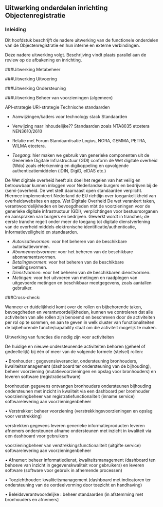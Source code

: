 ## Uitwerking onderdelen inrichting Objectenregistratie

### Inleiding

Dit hoofdstuk beschrijft de nadere uitwerking van de functionele onderdelen van de Objectenregistratie en hun interne en externe verbindingen. 

<p class='note'>
     Deze nadere uitwerking volgt. Beschrijving vindt plaats parallel aan de review op de afbakening en inrichting.
</p>
 
 <!-- Als commentaar even alle componenten opgenomen tbv volgende stap (door Marcel):
 
De laag **Metabeheer** bestaat uit de delen **Metagegevensbeheer** en **Inzicht in kwaliteit**. 

Het deel Metagegevensbeheer bevat de volgende clusters aan functionaliteiten:
- *Toegang*: voor het bewaken en loggen van de toegang van meta-beheerders tot de beheerdiensten.
- *Informatiemodel*: voor het beheren van het informatiemodel, de gegevensregels en de bijbehorende gegevens- en dienstencatalogi.

Het deel 'Inzicht in kwaliteit' bevat de volgende clusters aan functionaliteiten:
 - *Toegang*: voor het bewaken en loggen van de toegang van meta-beheerders tot de diensten.
 - *kwaliteitsindicatoren*: voor het beheren van de door bronhouders en afnemers en andere betrokkenen (zoals toezichthouder en  beleidsverantwoordelijke) overeengekomen kwaliteitsindicatoren en bijbehorende diensten
 - *Kwaliteitsmetingen:* Voor het bepalen van de waarden van de kwaliteitsindicatoren ten behoeve van monitoring van de algehele kwaliteit, bijvoorbeeld door middel van analyses

De laag **Uitvoering** bevat de functies voor het beheren van objectgegevens en voor het afnemen van objectgegevens

Op de Uitvoeringslaag onderkennen we de volgende clusters voor *beheer van objectgegevens*:
- *Toegang*: voor het bewaken en loggen van de toegang van bronhouders en hun gemachtigden tot de beheerdiensten.
- *Registratie*: voor het creëren en wijzigen van objectgegevens door bronhouders en hun gemachtigden.
- *Opslag*: voor het duurzaam beschikbaar houden van gegevens over objecten en objecteigenschappen.

Op de Uitvoeringslaag onderkennen we daarnaast de volgende clusters voor het *afnemen van objectgegevens* :
- *Afgeleide opslag*: voor het beschikbaar maken van gegevens afgestemd op de specifieke behoeften van het afnemen van objectgegevens door grote aantallen afnemers.
- *Afname gegevens*: voor het afnemen van objectgegevens op verschillende manieren, variërend van het raadplegen van enkelvoudige gegevens tot afnamen in 'bulk' voor bijvoorbeeld analysedoeleinden.
- *Notificatie*: voor het notificeren van afnemers van voor hen relevante gebeurtenissen (we gebruiken gebeurtenissen hier in brede zin, breder dan alleen gebeurtenissen die de objectgegevens betreffen)
- *Afname informatie*: voor het afnemen van generieke informatieproducten op verschillende manieren. Het visueel raadplegen van basisgegevens in context (viewer) is zo'n informatieproduct. Ook gecombineerde afname die een afgesproken generieke behoefte van afnemers invult kan zo'n informatieproduct zijn.
- *Terugmelding*: voor het in staat stellen van afnemers om bij gerede twijfel aan de juistheid van gegevens dit te melden.
- *Toegang*: voor het bewaken en loggen van de toegang van afnemers tot de afnamediensten. 


Op de laag **Ondersteuning** onderkennen we de volgende clusters voor de ondersteuning van bronhouders en afnemers en hun gemachtigden en leveranciers:
- *Toegang*: voor het bewaken en loggen van de toegang van bronhouders en afnemers tot de ondersteuningsdiensten.
- *Beheer toegang*: voor het beheren van autorisaties op gegevens en diensten door bronhouders en afnemers zelf en eventueel ook door de beheerder van de ICT-voorziening(en).
- *Beheer abonnementen*: voor het beheren van abonnementen op notificaties van gebeurtenissen door bronhouders en afnemers
- *Beheer betalingen*: voor het beheren van de betalingen van betaalde diensten door de gebruikers van die diensten, indien sprake is van betaalde diensten. Betalen kan op verschillende manieren worden ingericht, zoals vooraf, bij afname van de dienst of achteraf.
- *Beheer kwaliteitsdashboard*: voor het inzien van de waarden van kwaliteitsindicatoren per bronhouder of groep van bronhouders (algehele kwaliteit wordt gemeten in de laag Metabeheer, zie onderdeel Inzicht in Kwaliteit)
- *Beheer gegevenscatalogus*: voor het inzien van de beschikbare soorten objectgegevens, eigenschappen en relaties en de betekenis daarvan, evenals het uitvoeren van versiemanagement op de catalogus als er sprake is van nieuwe objectgegevens of gegevensregels (vanuit metagegegevensbeheer)
- *Dienstencatalogus:* voor het inzien van de beschikbare gegevensproducten en diensten voor het beheren en afnemen ervan, evenals voor het uitvoeren van versiemanagement op de dienstencatalogus als er sprake is van nieuwe diensten zoals gegevensdiensten (dataservices), informatiediensten (afname informatie) of abonnementsdiensten op notificaties 

De onderliggende laag **Voorzieningenbeheer** bevat de volgende clusters aan functionaliteiten:
 - *Toegang*: voor het bewaken en loggen van de toegang van voorzieningingenbeheerders.
 - *Autorisatievormen*: voor het beheren van de beschikbare autorisatievormen.
 - *Abonnementsvormen*: voor het beheren van de beschikbare abonnementsvormen.
 - *Betalingsvormen*: voor het beheren van de beschikbare betalingsvormen.
 - *Dienstvormen*: voor het beheren van de beschikbaren dienstvormen.
 - *Metingen*: voor het uitvoeren van metingen en raadplegen van uitgevoerde metingen en beschikbaar meetgegevens, zoals aantallen gebruiker.
 
 Als we alle clusters met functionaliteiten in één overzicht plaatsen, wordt het geheel minder overzichtelijk. Het kan mogelijk wel nuttig zijn zo'n overzicht als praatplaat-aan-de-wand te gaan gebruiken bij de beheerorganisatie(s) bijvoorbeeld in workshops die bij de gezamenlijke inrichting worden gehouden. 
 
 <figure id="alles in een plaat">
    <img src="media/alles-in-een-plaat.png" alt="alles in een plaat">
    <figcaption>Alle capability-clusters in een plaat</figcaption>
</figure>

-->

###Uitwerking Metabeheer

###Uitwerking Uitvoering

###Uitwerking Ondersteuning

###Uitwerking Beheer van voorzieningen (algemeen)

API-strategie
URI-strategie
Technische standaarden
-	Aanwijzingen/kaders voor technology stack
Standaarden
-	Verwijzing naar inhoudelijke?? Standaarden zoals NTA8035 etcetera NEN3610/2610
-	Relatie met Forum Standaardisatie Logius, NORA, GEMMA, PETRA, WILMA etcetera.


 - *Toegang*: hier maken we gebruik van generieke componenten uit de Generieke Digitale Infrastructuur (GDI) conform de Wet digitale overheid (Wdo) zoals eHerkenning en digikoppeling en opvolgende authenticatiemiddelen (iDIN, DigiD, eIDAS etc.) 
 
 De Wet digitale overheid heeft als doel het regelen van het veilig en betrouwbaar kunnen inloggen voor Nederlandse burgers en bedrijven bij de (semi-)overheid. De wet stelt daarnaast open standaarden verplicht. Hiermee implementeert Nederland de EU richtlijn over toegankelijkheid van overheidswebsites en apps.
Wet Digitale Overheid
De wet verankert taken, verantwoordelijkheden en bevoegdheden mbt de voorzieningen voor de generieke digitale infrastructuur (GDI), verplichtingen voor bestuursorganen en aanspraken van burgers en bedrijven. Gewerkt wordt in tranches; de eerste tranche regelt onder meer de toegang tot digitale dienstverlening van de overheid middels elektronische identificatie/authenticatie, informatieveiligheid en standaarden.
 
 - *Autorisatievormen*: voor het beheren van de beschikbare autorisatievormen.
 - *Abonnementsvormen*: voor het beheren van de beschikbare abonnementsvormen.
 - *Betalingsvormen*: voor het beheren van de beschikbare betalingsvormen.
 - *Dienstvormen*: voor het beheren van de beschikbaren dienstvormen.
 - *Metingen*: voor het uitvoeren van metingen en raadplegen van uitgevoerde metingen en beschikbaar meetgegevens, zoals aantallen gebruiker.



###Cross-check:

Wanneer er duidelijkheid komt over de rollen en bijbehorende taken, bevoegdheden en verantwoordelijkheden, kunnen we controleren dat alle activiteiten van alle rollen zijn benoemd en beschreven door de activiteiten per rol op te sommen, en aan te geven in welk cluster van functionaliteiten de bijbehorende functie/capability staat om die activiteit mogelijk te maken.
 
Uitwerking van functies die nodig zijn voor activiteiten

De huidige en nieuwe ondersteunende activiteiten behoren (geheel of gedeeltelijk) bij één of meer van de volgende formele (stelsel) rollen:

• Bronhouder : gegevensleverancier, ondersteuning bronhouders, kwaliteitsmanagement (dashboard ter ondersteuning van de bijhouding), beheer voorziening (mutatievoorzieningen en opslag voor bronhouders) en leveren software (registratiesoftware)

bronhouden
gegevens ontvangen
bronhouders ondersteunen
bijhouding ondersteunen met inzicht in kwaliteit via een dashboard per bronhouder
voorzieningbeheer van registratiefunctionaliteit (inname service)
softwarelevering aan voorzieningenbeheer



• Verstrekker: beheer voorziening (verstrekkingsvoorzieningen en opslag voor verstrekking)

verstrekken
gegevens leveren
generieke informatieproducten leveren
afnemers ondersteunen
afname ondersteunen met inzicht in kwaliteit via een dashboard voor gebruikers

voorzieningbeheer van verstrekkingsfunctionaliteit (uitgifte service)
softwarelevering aan voorzieningenbeheer



• Afnemer: beheer informatiedienst, kwaliteitsmanagement (dashboard ten behoeve van inzicht in gegevenskwaliteit voor gebruikers) en leveren software (software voor gebruik in afnemende processen)

• Toezichthouder: kwaliteitsmanagement (dashboard met indicatoren ter ondersteuning van de oordeelvorming door toezicht en handhaving)

• Beleidsverantwoordelijke : beheer standaarden (in afstemming met bronhouders en afnemers)
 